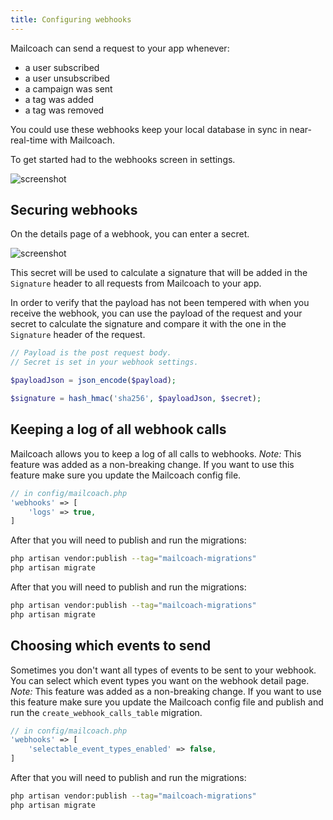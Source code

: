 ```yaml
---
title: Configuring webhooks
---
```


Mailcoach can send a request to your app whenever:

- a user subscribed
- a user unsubscribed
- a campaign was sent
- a tag was added
- a tag was removed

You could use these webhooks keep your local database in sync in near-real-time with Mailcoach.

To get started had to the webhooks screen in settings.

![screenshot](/images/docs/self-hosted/v6/webhooks/new-webhook.jpg)

## Securing webhooks

On the details page of a webhook, you can enter a secret. 

![screenshot](/images/docs/self-hosted/v6/webhooks/webhook-details.jpg)

This secret will be used to calculate a signature that will be added in the `Signature` header to all requests from Mailcoach to your app.

In order to verify that the payload has not been tempered with when you receive the webhook, you can use the payload of the request and your secret to calculate the signature and compare it with the one in the `Signature` header of the request.

```php
// Payload is the post request body.
// Secret is set in your webhook settings.

$payloadJson = json_encode($payload); 

$signature = hash_hmac('sha256', $payloadJson, $secret);
```

## Keeping a log of all webhook calls
Mailcoach allows you to keep a log of all calls to webhooks.
*Note:* This feature was added as a non-breaking change. If you want to use this feature make sure you update the Mailcoach config file.

```php
// in config/mailcoach.php
'webhooks' => [
    'logs' => true,
]
```

After that you will need to publish and run the migrations:

```bash
php artisan vendor:publish --tag="mailcoach-migrations"
php artisan migrate
```

After that you will need to publish and run the migrations:

```bash
php artisan vendor:publish --tag="mailcoach-migrations"
php artisan migrate
```


## Choosing which events to send
Sometimes you don't want all types of events to be sent to your webhook. You can select which event types you want on the webhook detail page.
*Note:* This feature was added as a non-breaking change. If you want to use this feature make sure you update the Mailcoach config file and publish and run the `create_webhook_calls_table` migration.

```php
// in config/mailcoach.php
'webhooks' => [
    'selectable_event_types_enabled' => false,
]
```

After that you will need to publish and run the migrations:

```bash
php artisan vendor:publish --tag="mailcoach-migrations"
php artisan migrate
```
